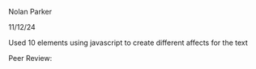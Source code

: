 Nolan Parker

11/12/24

Used 10 elements using javascript to create different affects for the text

Peer Review: 
